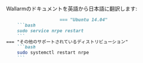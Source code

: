 Wallarmのドキュメントを英語から日本語に翻訳します:

```markdown
					=== "Ubuntu 14.04"
    ```bash
    sudo service nrpe restart
    ```
=== "その他のサポートされているディストリビューション"
    ```bash
    sudo systemctl restart nrpe
    ```
```